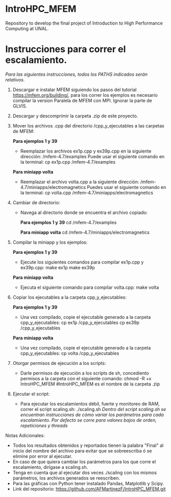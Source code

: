 # IntroHPC_MFEM
Repository to develop the final project of Introduction to High Performance Computing at UNAL.

# Instrucciones para correr el escalamiento. 
*Para las siguientes instrucciones, todos los PATHS indicados serán relativos.*

1. Descargar e instalar MFEM siguiendo los pasos del tutorial https://mfem.org/building/, para los correr los ejemplos es necesario compilar la version Paralela de MFEM con MPI. Ignorar la parte de GLVIS.
2. Descargar y descomprimir la carpeta .zip de este proyecto. 

3. Mover los archivos .cpp del directorio /cpp_y_ejecutables a las carpetas de MFEM:

    **Para ejemplos 1 y 39**
     
   - Reemplazar los archivos ex1p.cpp y ex39p.cpp en la siguiente dirección:
     /mfem-4.7/examples
     Puede usar el siguiente comando en la terminal:
     cp ex1p.cpp /mfem-4.7/examples
     
    **Para miniapp volta**
     
   - Reemplazar el archivo volta.cpp a la siguiente dirección:
     /mfem-4.7/miniapps/electromagnetics
     Puedes usar el siguiente comando en la terminal:
     cp volta.cpp /mfem-4.7/miniapps/electromagnetics

4. Cambiar de directorio:
   - Navega al directorio donde se encuentra el archivo copiado:
     
     **Para ejemplos 1 y 39**
     cd /mfem-4.7/examples
     
     **Para miniapp volta**
     cd /mfem-4.7/miniapps/electromagnetics

5. Compilar la miniapp y los ejemplos:

   **Para ejemplos 1 y 39**
   
    - Ejecute los siguientes comandos para compilar ex1p.cpp y ex39p.cpp:
      make ex1p
      make ex39p
   
   **Para miniapp volta**
   
   - Ejecuta el siguiente comando para compilar volta.cpp:
     make volta

6. Copiar los ejecutables a la carpeta cpp_y_ejecutables:
   
   **Para ejemplos 1 y 39**
   
   - Una vez compilado, copie el ejecutable generado a la carpeta cpp_y_ejecutables:
     cp ex1p /cpp_y_ejecutables
     cp ex39p /cpp_y_ejecutables

    **Para miniapp volta**
    
    - Una vez compilado, copie el ejecutable generado a la carpeta cpp_y_ejecutables:
     cp volta /cpp_y_ejecutables

7. Otorgar permisos de ejecución a los scripts:
   - Darle permisos de ejecución a los scripts de sh, concediento permisos a la carpeta con el siguiente comando:
     chmod -R +x IntroHPC_MFEM  #IntroHPC_MFEM es el nombre de la carpeta .zip

8. Ejecutar el script:
   - Para ejecutar los escalamientos débil, fuerte y monitoreo de RAM, correr el script scaling.sh:
    ./scaling.sh 
   *Dentro del script scaling.sh se encuentran instrucciones de cómo variar los parámetros para cada escalamiento.*
   *Por defecto se corre para valores bajos de orden, repeticiones y threads*


Notas Adicionales:
- Todos los resultados obtenidos y reportados tienen la palabra "Final" al inicio del nombre del archivo para evitar que se sobreescriba ó se elimine por error al ejecutar. 
- En caso de que quiera cambiar los parámetros para los que corre el escalamiento, dirígase a scaling.sh.
- Tenga en cuenta que al ejecutar dos veces ./scaling con los mismos parámetros, los archivos generados se reescriben.
- Para las gráficas con Python tener instalado Pandas, Matplotlib y Scipy.
- Link del repositorio: https://github.com/AFMartinezF/IntroHPC_MFEM.git




